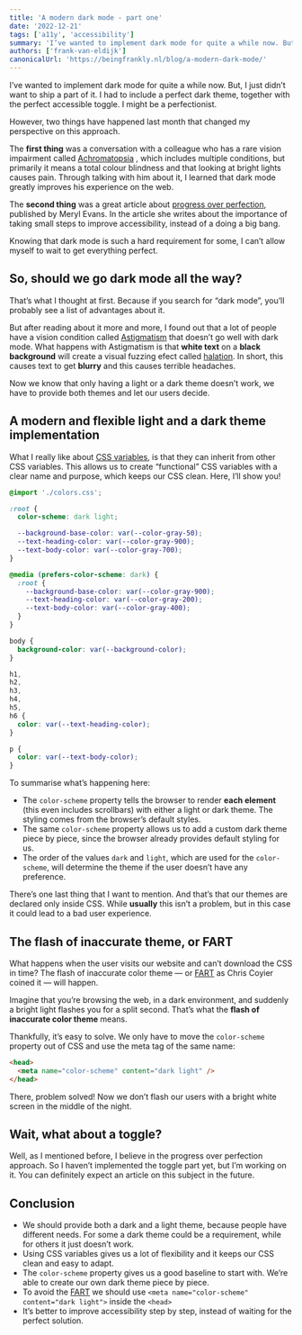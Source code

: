 ```yaml
---
title: 'A modern dark mode - part one'
date: '2022-12-21'
tags: ['a11y', 'accessibility']
summary: 'I’ve wanted to implement dark mode for quite a while now. But, I just didn’t want to ship a part of it. I had to include a perfect dark theme, together with the perfect accessible toggle. However, two things have happened last month that changed my perspective on this approach.'
authors: ['frank-van-eldijk']
canonicalUrl: 'https://beingfrankly.nl/blog/a-modern-dark-mode/'
---
```


I’ve wanted to implement dark mode for quite a while now. But, I just didn’t want to ship a part of it. I had to include a perfect dark theme, together with the perfect accessible toggle. I might be a perfectionist.

However, two things have happened last month that changed my perspective on this approach.

The **first thing** was a conversation with a colleague who has a rare vision impairment called [Achromatopsia](https://en.wikipedia.org/wiki/Achromatopsia) , which includes multiple conditions, but primarily it means a total colour blindness and that looking at bright lights causes pain. Through talking with him about it, I learned that dark mode greatly improves his experience on the web.

The **second thing** was a great article about [progress over perfection](https://meryl.net/accessibility-progress-over-perfection/), published by Meryl Evans. In the article she writes about the importance of taking small steps to improve accessibility, instead of a doing a big bang.

Knowing that dark mode is such a hard requirement for some, I can’t allow myself to wait to get everything perfect.

## So, should we go dark mode all the way?

That’s what I thought at first. Because if you search for “dark mode”, you’ll probably see a list of advantages about it.

But after reading about it more and more, I found out that a lot of people have a vision condition called [Astigmatism](https://en.wikipedia.org/wiki/Astigmatism) that doesn’t go well with dark mode. What happens with Astigmatism is that **white text** on a **black background** will create a visual fuzzing efect called [halation](https://www.dictionary.com/browse/halation). In short, this causes text to get **blurry** and this causes terrible headaches.

Now we know that only having a light or a dark theme doesn’t work, we have to provide both themes and let our users decide.

## A modern and flexible light and a dark theme implementation

What I really like about [CSS variables](https://developer.mozilla.org/en-US/docs/Web/CSS/Using_CSS_custom_properties), is that they can inherit from other CSS variables. This allows us to create “functional” CSS variables with a clear name and purpose, which keeps our CSS clean. Here, I’ll show you!

```css
@import './colors.css';

:root {
  color-scheme: dark light;

  --background-base-color: var(--color-gray-50);
  --text-heading-color: var(--color-gray-900);
  --text-body-color: var(--color-gray-700);
}

@media (prefers-color-scheme: dark) {
  :root {
    --background-base-color: var(--color-gray-900);
    --text-heading-color: var(--color-gray-200);
    --text-body-color: var(--color-gray-400);
  }
}

body {
  background-color: var(--background-color);
}

h1,
h2,
h3,
h4,
h5,
h6 {
  color: var(--text-heading-color);
}

p {
  color: var(--text-body-color);
}
```

To summarise what’s happening here:

- The `color-scheme` property tells the browser to render **each element** (this even includes scrollbars) with either a light or dark theme. The styling comes from the browser’s default styles.
- The same `color-scheme` property allows us to add a custom dark theme piece by piece, since the browser already provides default styling for us.
- The order of the values `dark` and `light`, which are used for the `color-scheme`, will determine the theme if the user doesn’t have any preference.

There’s one last thing that I want to mention. And that’s that our themes are declared only inside CSS. While **usually** this isn’t a problem, but in this case it could lead to a bad user experience.

## The flash of inaccurate theme, or FART

What happens when the user visits our website and can’t download the CSS in time? The flash of inaccurate color theme — or [FART](https://css-tricks.com/flash-of-inaccurate-color-theme-fart/) as Chris Coyier coined it — will happen.

Imagine that you’re browsing the web, in a dark environment, and suddenly a bright light flashes you for a split second. That’s what the **flash of inaccurate color theme** means.

Thankfully, it’s easy to solve. We only have to move the `color-scheme` property out of CSS and use the meta tag of the same name:

```html
<head>
  <meta name="color-scheme" content="dark light" />
</head>
```

There, problem solved! Now we don’t flash our users with a bright white screen in the middle of the night.

## Wait, what about a toggle?

Well, as I mentioned before, I believe in the progress over perfection approach. So I haven’t implemented the toggle part yet, but I’m working on it. You can definitely expect an article on this subject in the future.

## Conclusion

- We should provide both a dark and a light theme, because people have different needs. For some a dark theme could be a requirement, while for others it just doesn’t work.
- Using CSS variables gives us a lot of flexibility and it keeps our CSS clean and easy to adapt.
- The `color-scheme` property gives us a good baseline to start with. We’re able to create our own dark theme piece by piece.
- To avoid the [FART](https://css-tricks.com/flash-of-inaccurate-color-theme-fart/) we should use `<meta name="color-scheme" content="dark light">` inside the `<head>`
- It’s better to improve accessibility step by step, instead of waiting for the perfect solution.
